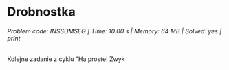 # Drobnostka
###### Problem code: INSSUMSEG \| Time: 10.00 s \| Memory: 64 MB \| Solved: yes \| print

Kolejne zadanie z cyklu "Ha proste! Zwyk

